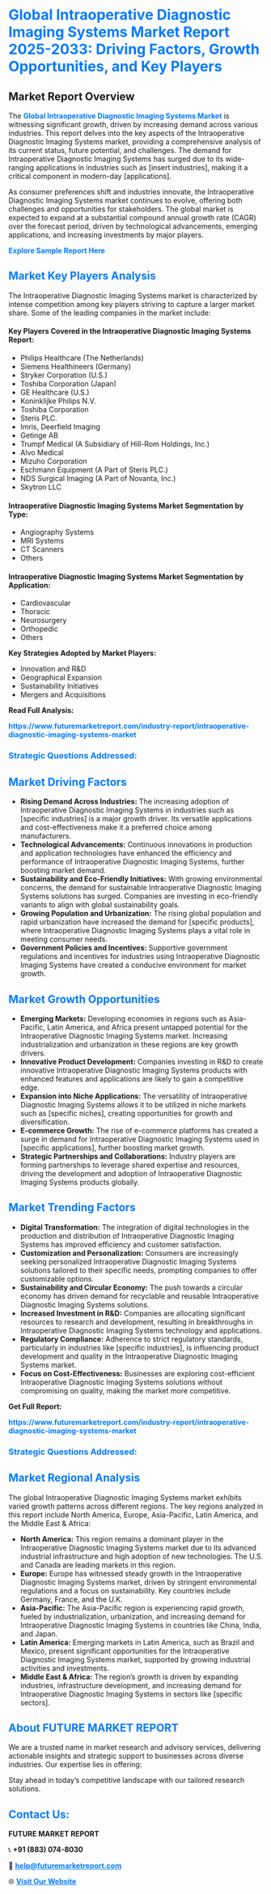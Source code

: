 <h1 style="color: #007BFF;">Global Intraoperative Diagnostic Imaging Systems Market Report 2025-2033: Driving Factors, Growth Opportunities, and Key Players</h1>

<section id="overview">
<h2>Market Report Overview</h2>
<p>The <a href="https://www.futuremarketreport.com/industry-report/intraoperative-diagnostic-imaging-systems-market" style="color: #007BFF; text-decoration: none;"><strong>Global Intraoperative Diagnostic Imaging Systems Market</strong></a> is witnessing significant growth, driven by increasing demand across various industries. This report delves into the key aspects of the Intraoperative Diagnostic Imaging Systems market, providing a comprehensive analysis of its current status, future potential, and challenges. The demand for Intraoperative Diagnostic Imaging Systems has surged due to its wide-ranging applications in industries such as [insert industries], making it a critical component in modern-day [applications].</p>
<p>As consumer preferences shift and industries innovate, the Intraoperative Diagnostic Imaging Systems market continues to evolve, offering both challenges and opportunities for stakeholders. The global market is expected to expand at a substantial compound annual growth rate (CAGR) over the forecast period, driven by technological advancements, emerging applications, and increasing investments by major players.</p>
</section>

<section id="overview">
<p><a href="https://www.futuremarketreport.com/request-sample/reportId=53785" style="color: #007BFF; text-decoration: none;"><strong>Explore Sample Report Here</strong></a></p>
</section>

<section id="key-players">
<h2 style="color: #007BFF;">Market Key Players Analysis</h2>
<p>The Intraoperative Diagnostic Imaging Systems market is characterized by intense competition among key players striving to capture a larger market share. Some of the leading companies in the market include:</p>
<h4>Key Players Covered in the Intraoperative Diagnostic Imaging Systems Report:</h4>
<ul><li>Philips Healthcare (The Netherlands)</li><li>Siemens Healthineers (Germany)</li><li>Stryker Corporation (U.S.)</li><li>Toshiba Corporation (Japan)</li><li>GE Healthcare (U.S.)</li><li>Koninklijke Philips N.V.</li><li>Toshiba Corporation</li><li>Steris PLC.</li><li>Imris, Deerfield Imaging</li><li>Getinge AB</li><li>Trumpf Medical (A Subsidiary of Hill-Rom Holdings, Inc.)</li><li>Alvo Medical</li><li>Mizuho Corporation</li><li>Eschmann Equipment (A Part of Steris PLC.)</li><li>NDS Surgical Imaging (A Part of Novanta, Inc.)</li><li>Skytron LLC</li></ul>
<h4>Intraoperative Diagnostic Imaging Systems Market Segmentation by Type:</h4>
<ul><li>Angiography Systems</li><li>MRI Systems</li><li>CT Scanners</li><li>Others</li></ul>

<h4>Intraoperative Diagnostic Imaging Systems Market Segmentation by Application:</h4>
<ul><li>Cardiovascular</li><li>Thoracic</li><li>Neurosurgery</li><li>Orthopedic</li><li>Others</li></ul>
<p><strong>Key Strategies Adopted by Market Players:</strong></p>
<ul>
<li>Innovation and R&D</li>
<li>Geographical Expansion</li>
<li>Sustainability Initiatives</li>
<li>Mergers and Acquisitions</li>
</ul>
</section>

<section>
<p><strong>Read Full Analysis: </strong></p><a href="https://www.futuremarketreport.com/industry-report/intraoperative-diagnostic-imaging-systems-market" style="color: #007BFF; text-decoration: none;"><strong>https://www.futuremarketreport.com/industry-report/intraoperative-diagnostic-imaging-systems-market</strong></a>
<h3 style="color: #007BFF;">Strategic Questions Addressed:</h3>
</section>

<section id="driving-factors">
<h2 style="color: #007BFF;">Market Driving Factors</h2>
<ul>
<li><strong>Rising Demand Across Industries:</strong> The increasing adoption of Intraoperative Diagnostic Imaging Systems in industries such as [specific industries] is a major growth driver. Its versatile applications and cost-effectiveness make it a preferred choice among manufacturers.</li>
<li><strong>Technological Advancements:</strong> Continuous innovations in production and application technologies have enhanced the efficiency and performance of Intraoperative Diagnostic Imaging Systems, further boosting market demand.</li>
<li><strong>Sustainability and Eco-Friendly Initiatives:</strong> With growing environmental concerns, the demand for sustainable Intraoperative Diagnostic Imaging Systems solutions has surged. Companies are investing in eco-friendly variants to align with global sustainability goals.</li>
<li><strong>Growing Population and Urbanization:</strong> The rising global population and rapid urbanization have increased the demand for [specific products], where Intraoperative Diagnostic Imaging Systems plays a vital role in meeting consumer needs.</li>
<li><strong>Government Policies and Incentives:</strong> Supportive government regulations and incentives for industries using Intraoperative Diagnostic Imaging Systems have created a conducive environment for market growth.</li>
</ul>
</section>

<section id="growth-opportunities">
<h2 style="color: #007BFF;">Market Growth Opportunities</h2>
<ul>
<li><strong>Emerging Markets:</strong> Developing economies in regions such as Asia-Pacific, Latin America, and Africa present untapped potential for the Intraoperative Diagnostic Imaging Systems market. Increasing industrialization and urbanization in these regions are key growth drivers.</li>
<li><strong>Innovative Product Development:</strong> Companies investing in R&D to create innovative Intraoperative Diagnostic Imaging Systems products with enhanced features and applications are likely to gain a competitive edge.</li>
<li><strong>Expansion into Niche Applications:</strong> The versatility of Intraoperative Diagnostic Imaging Systems allows it to be utilized in niche markets such as [specific niches], creating opportunities for growth and diversification.</li>
<li><strong>E-commerce Growth:</strong> The rise of e-commerce platforms has created a surge in demand for Intraoperative Diagnostic Imaging Systems used in [specific applications], further boosting market growth.</li>
<li><strong>Strategic Partnerships and Collaborations:</strong> Industry players are forming partnerships to leverage shared expertise and resources, driving the development and adoption of Intraoperative Diagnostic Imaging Systems products globally.</li>
</ul>
</section>

<section id="trending-factors">
<h2 style="color: #007BFF;">Market Trending Factors</h2>
<ul>
<li><strong>Digital Transformation:</strong> The integration of digital technologies in the production and distribution of Intraoperative Diagnostic Imaging Systems has improved efficiency and customer satisfaction.</li>
<li><strong>Customization and Personalization:</strong> Consumers are increasingly seeking personalized Intraoperative Diagnostic Imaging Systems solutions tailored to their specific needs, prompting companies to offer customizable options.</li>
<li><strong>Sustainability and Circular Economy:</strong> The push towards a circular economy has driven demand for recyclable and reusable Intraoperative Diagnostic Imaging Systems solutions.</li>
<li><strong>Increased Investment in R&D:</strong> Companies are allocating significant resources to research and development, resulting in breakthroughs in Intraoperative Diagnostic Imaging Systems technology and applications.</li>
<li><strong>Regulatory Compliance:</strong> Adherence to strict regulatory standards, particularly in industries like [specific industries], is influencing product development and quality in the Intraoperative Diagnostic Imaging Systems market.</li>
<li><strong>Focus on Cost-Effectiveness:</strong> Businesses are exploring cost-efficient Intraoperative Diagnostic Imaging Systems solutions without compromising on quality, making the market more competitive.</li>
</ul>
</section>

<section>
<p><strong>Get Full Report: </strong></p><a href="https://www.futuremarketreport.com/industry-report/intraoperative-diagnostic-imaging-systems-market" style="color: #007BFF; text-decoration: none;"><strong>https://www.futuremarketreport.com/industry-report/intraoperative-diagnostic-imaging-systems-market</strong></a>
<h3 style="color: #007BFF;">Strategic Questions Addressed:</h3>
</section>


<section id="regional-analysis">
<h2 style="color: #007BFF;">Market Regional Analysis</h2>
<p>The global Intraoperative Diagnostic Imaging Systems market exhibits varied growth patterns across different regions. The key regions analyzed in this report include North America, Europe, Asia-Pacific, Latin America, and the Middle East & Africa:</p>
<ul>
<li><strong>North America:</strong> This region remains a dominant player in the Intraoperative Diagnostic Imaging Systems market due to its advanced industrial infrastructure and high adoption of new technologies. The U.S. and Canada are leading markets in this region.</li>
<li><strong>Europe:</strong> Europe has witnessed steady growth in the Intraoperative Diagnostic Imaging Systems market, driven by stringent environmental regulations and a focus on sustainability. Key countries include Germany, France, and the U.K.</li>
<li><strong>Asia-Pacific:</strong> The Asia-Pacific region is experiencing rapid growth, fueled by industrialization, urbanization, and increasing demand for Intraoperative Diagnostic Imaging Systems in countries like China, India, and Japan.</li>
<li><strong>Latin America:</strong> Emerging markets in Latin America, such as Brazil and Mexico, present significant opportunities for the Intraoperative Diagnostic Imaging Systems market, supported by growing industrial activities and investments.</li>
<li><strong>Middle East & Africa:</strong> The region’s growth is driven by expanding industries, infrastructure development, and increasing demand for Intraoperative Diagnostic Imaging Systems in sectors like [specific sectors].</li>
</ul>
</section>

<footer>
<h2 style="color: #007BFF;">About FUTURE MARKET REPORT</h2>
<p>We are a trusted name in market research and advisory services, delivering actionable insights and strategic support to businesses across diverse industries. Our expertise lies in offering:</p>

<p>Stay ahead in today’s competitive landscape with our tailored research solutions.</p>

<h2 style="color: #007BFF;">Contact Us:</h2>
<p><strong>FUTURE MARKET REPORT</strong></p>
<p>📞 <strong>+91 (883) 074-8030</strong></p>
<p>📧 <strong><a href="mailto:help@futuremarketreport.com" style="color: #007BFF;">help@futuremarketreport.com</a></strong></p>
<p>🌐 <strong><a href="https://www.futuremarketreport.com/" style="color: #007BFF;">Visit Our Website</a></strong></p>
</footer>